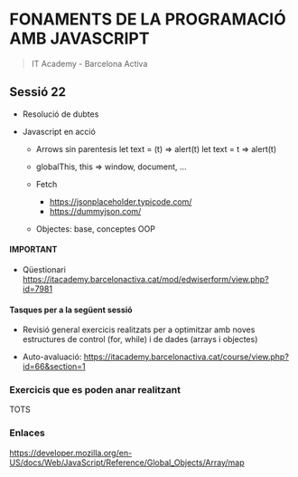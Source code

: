 # FONAMENTS DE LA PROGRAMACIÓ AMB JAVASCRIPT

> IT Academy - Barcelona Activa

## Sessió 22

- Resolució de dubtes

- Javascript en acció

  - Arrows sin parentesis
    let text = (t) => alert(t) 
    let text = t => alert(t) 

  - globalThis, this
    => window, document, ...

  - Fetch
    - https://jsonplaceholder.typicode.com/
    - https://dummyjson.com/

  - Objectes: base, conceptes OOP

#### IMPORTANT

- Qüestionari https://itacademy.barcelonactiva.cat/mod/edwiserform/view.php?id=7981

#### Tasques per a la següent sessió

- Revisió general exercicis realitzats per a optimitzar amb noves estructures de control (for, while) i de dades (arrays i objectes)

- Auto-avaluació: https://itacademy.barcelonactiva.cat/course/view.php?id=66&section=1

### Exercicis que es poden anar realitzant

TOTS

### Enlaces

https://developer.mozilla.org/en-US/docs/Web/JavaScript/Reference/Global_Objects/Array/map

